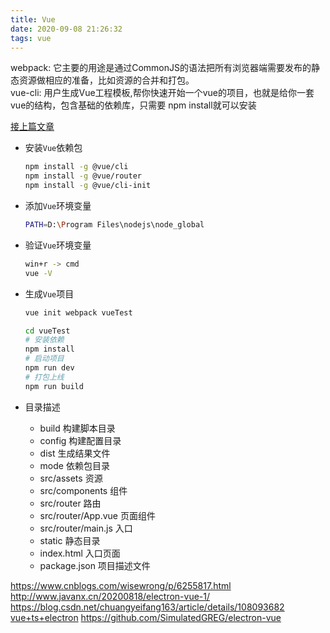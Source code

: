 ```yaml
---
title: Vue
date: 2020-09-08 21:26:32
tags: vue
--- 
```


webpack: 它主要的用途是通过CommonJS的语法把所有浏览器端需要发布的静态资源做相应的准备，比如资源的合并和打包。  
vue-cli: 用户生成Vue工程模板,帮你快速开始一个vue的项目，也就是给你一套vue的结构，包含基础的依赖库，只需要 npm install就可以安装

[接上篇文章](../NPM/2017-03-07-npm.md)

- 安装`Vue`依赖包

    ```sh
    npm install -g @vue/cli
    npm install -g @vue/router
    npm install -g @vue/cli-init
    ```

- 添加`Vue`环境变量

    ```sh
    PATH=D:\Program Files\nodejs\node_global
    ```

- 验证`Vue`环境变量

    ```sh
    win+r -> cmd
    vue -V
    ```

- 生成`Vue`项目

    ```sh
    vue init webpack vueTest

    cd vueTest
    # 安装依赖
    npm install
    # 启动项目
    npm run dev
    # 打包上线
    npm run build
    ```

- 目录描述

  - build 构建脚本目录
  - config 构建配置目录
  - dist 生成结果文件
  - mode 依赖包目录
  - src/assets 资源
  - src/components 组件
  - src/router 路由
  - src/router/App.vue 页面组件
  - src/router/main.js 入口
  - static 静态目录
  - index.html 入口页面
  - package.json 项目描述文件

<https://www.cnblogs.com/wisewrong/p/6255817.html>
<http://www.javanx.cn/20200818/electron-vue-1/>
<https://blog.csdn.net/chuangyeifang163/article/details/108093682>
[vue+ts+electron](jianshu.com/p/c1ce10fb4ca6)
<https://github.com/SimulatedGREG/electron-vue>
